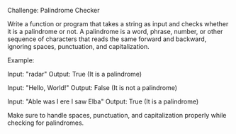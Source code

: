 Challenge: Palindrome Checker

Write a function or program that takes a string as input and checks whether it is a palindrome or not. A palindrome is a word, phrase, number, or other sequence of characters that reads the same forward and backward, ignoring spaces, punctuation, and capitalization.

Example:

Input: "radar"
Output: True (It is a palindrome)

Input: "Hello, World!"
Output: False (It is not a palindrome)

Input: "Able was I ere I saw Elba"
Output: True (It is a palindrome)

Make sure to handle spaces, punctuation, and capitalization properly while checking for palindromes.